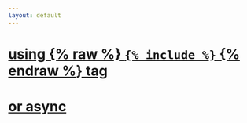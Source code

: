 ```yaml
---
layout: default
---
```


# [using {% raw %} `{% include %}` {% endraw %} tag](/wasabi_and_jekyll/example-1.html)

# [or async](/wasabi_and_jekyll/example-2.html)

